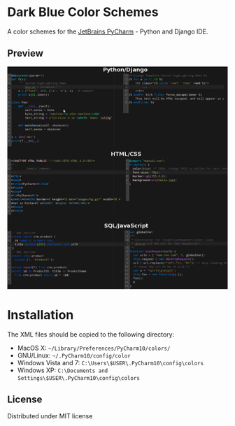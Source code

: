 # Dark Blue Color Schemes

A color schemes for the [JetBrains PyCharm](http://www.jetbrains.com/pycharm/) - Python and Django IDE.


## Preview

![darkblue-schemes](https://github.com/SilentSokolov/darkblue-schemes/blob/master/darkblue-schemes.png)


# Installation

The XML files should be copied to the following directory:

* MacOS X: `~/Library/Preferences/PyCharm10/colors/`
* GNU/Linux: `~/.PyCharm10/config/color`
* Windows Vista and 7: `C:\Users\$USER\.PyCharm10\config\colors`
* Windows XP: `C:\Documents and Settings\$USER\.PyCharm10\config\colors`


## License

Distributed under MIT license